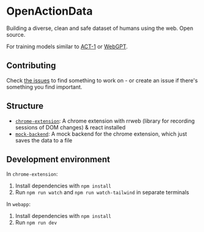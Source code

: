 # OpenActionData

Building a diverse, clean and safe dataset of humans using the web. Open source.

For training models similar to [ACT-1](https://www.adept.ai/act) or [WebGPT](https://openai.com/blog/webgpt/).

## Contributing

Check [the issues](https://github.com/louislva/OpenActionData/issues) to find something to work on - or create an issue if there's something you find important.

## Structure

- [`chrome-extension`](https://github.com/louislva/OpenActionData/tree/master/chrome-extension): A chrome extension with rrweb (library for recording sessions of DOM changes) & react installed
- [`mock-backend`](https://github.com/louislva/OpenActionData/tree/master/mock-backend): A mock backend for the chrome extension, which just saves the data to a file

## Development environment

In `chrome-extension`:

1. Install dependencies with `npm install`
2. Run `npm run watch` and `npm run watch-tailwind` in separate terminals

In `webapp`:

1. Install dependencies with `npm install`
2. Run `npm run dev`